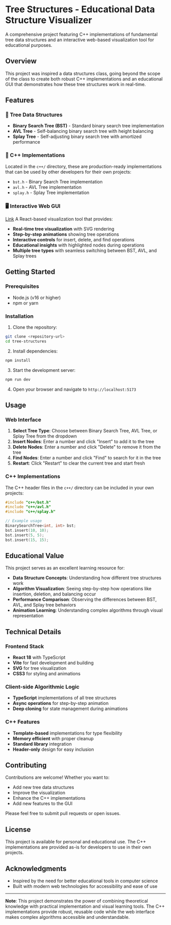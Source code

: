 # Tree Structures - Educational Data Structure Visualizer

A comprehensive project featuring C++ implementations of fundamental tree data structures and an interactive web-based visualization tool for educational purposes.

## Overview

This project was inspired a data structures class, going beyond the scope of the class to create both robust C++ implementations and an educational GUI that demonstrates how these tree structures work in real-time.

## Features

### 🌳 Tree Data Structures
- **Binary Search Tree (BST)** - Standard binary search tree implementation
- **AVL Tree** - Self-balancing binary search tree with height balancing
- **Splay Tree** - Self-adjusting binary search tree with amortized performance

### 🎯 C++ Implementations
Located in the `c++/` directory, these are production-ready implementations that can be used by other developers for their own projects:

- `bst.h` - Binary Search Tree implementation
- `avl.h` - AVL Tree implementation  
- `splay.h` - Splay Tree implementation

### 🖥️ Interactive Web GUI
[Link](https://tree-structures.vercel.app/)
A React-based visualization tool that provides:

- **Real-time tree visualization** with SVG rendering
- **Step-by-step animations** showing tree operations
- **Interactive controls** for insert, delete, and find operations
- **Educational insights** with highlighted nodes during operations
- **Multiple tree types** with seamless switching between BST, AVL, and Splay trees

## Getting Started

### Prerequisites
- Node.js (v16 or higher)
- npm or yarn

### Installation

1. Clone the repository:
```bash
git clone <repository-url>
cd tree-structures
```

2. Install dependencies:
```bash
npm install
```

3. Start the development server:
```bash
npm run dev
```

4. Open your browser and navigate to `http://localhost:5173`

## Usage

### Web Interface
1. **Select Tree Type**: Choose between Binary Search Tree, AVL Tree, or Splay Tree from the dropdown
2. **Insert Nodes**: Enter a number and click "Insert" to add it to the tree
3. **Delete Nodes**: Enter a number and click "Delete" to remove it from the tree
4. **Find Nodes**: Enter a number and click "Find" to search for it in the tree
5. **Restart**: Click "Restart" to clear the current tree and start fresh

### C++ Implementations
The C++ header files in the `c++/` directory can be included in your own projects:

```cpp
#include "c++/bst.h"
#include "c++/avl.h"
#include "c++/splay.h"

// Example usage
BinarySearchTree<int, int> bst;
bst.insert(10, 10);
bst.insert(5, 5);
bst.insert(15, 15);
```

## Educational Value

This project serves as an excellent learning resource for:

- **Data Structure Concepts**: Understanding how different tree structures work
- **Algorithm Visualization**: Seeing step-by-step how operations like insertion, deletion, and balancing occur
- **Performance Comparison**: Observing the differences between BST, AVL, and Splay tree behaviors
- **Animation Learning**: Understanding complex algorithms through visual representation

## Technical Details

### Frontend Stack
- **React 18** with TypeScript
- **Vite** for fast development and building
- **SVG** for tree visualization
- **CSS3** for styling and animations

### Client-side Algorithmic Logic
- **TypeScript** implementations of all tree structures
- **Async operations** for step-by-step animation
- **Deep cloning** for state management during animations

### C++ Features
- **Template-based** implementations for type flexibility
- **Memory efficient** with proper cleanup
- **Standard library** integration
- **Header-only** design for easy inclusion

## Contributing

Contributions are welcome! Whether you want to:
- Add new tree data structures
- Improve the visualization
- Enhance the C++ implementations
- Add new features to the GUI

Please feel free to submit pull requests or open issues.

## License

This project is available for personal and educational use. The C++ implementations are provided as-is for developers to use in their own projects.

## Acknowledgments

- Inspired by the need for better educational tools in computer science
- Built with modern web technologies for accessibility and ease of use

---

**Note**: This project demonstrates the power of combining theoretical knowledge with practical implementation and visual learning tools. The C++ implementations provide robust, reusable code while the web interface makes complex algorithms accessible and understandable.
